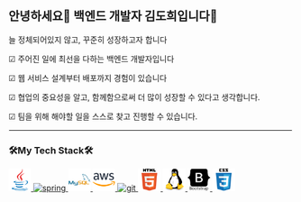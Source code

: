 <h2 align="left">안녕하세요👋 백엔드 개발자 김도희입니다🙂</h2>

<p align="left">늘 정체되어있지 않고, 꾸준히 성장하고자 합니다</p>

<p align="left">☑ 주어진 일에 최선을 다하는 백엔드 개발자입니다</p>
<p align="left">☑ 웹 서비스 설계부터 배포까지 경험이 있습니다</p>
<p align="left">☑ 협업의 중요성을 알고, 함께함으로써 더 많이 성장할 수 있다고 생각합니다.</p>
<p align="left">☑ 팀을 위해 해야할 일을 스스로 찾고 진행할 수 있습니다.</p>
<hr style="border: solid 0.5px #eee;">

<h3 align="left">🛠️My Tech Stack🛠️</h3>
<p align="left"> 
   <a href="https://www.java.com" target="_blank" rel="noreferrer"> <img src="https://raw.githubusercontent.com/devicons/devicon/master/icons/java/java-original.svg" alt="java" width="40" height="40"/> </a> <a href="https://spring.io/" target="_blank" rel="noreferrer"> <img src="https://www.vectorlogo.zone/logos/springio/springio-icon.svg" alt="spring" width="40" height="40"/> </a>  <a href="https://www.mysql.com/" target="_blank" rel="noreferrer"> <img src="https://raw.githubusercontent.com/devicons/devicon/master/icons/mysql/mysql-original-wordmark.svg" alt="mysql" width="40" height="40"/> </a><a href="https://aws.amazon.com" target="_blank" rel="noreferrer"> <img src="https://raw.githubusercontent.com/devicons/devicon/master/icons/amazonwebservices/amazonwebservices-original-wordmark.svg" alt="aws" width="40" height="40"/> </a> <a href="https://git-scm.com/" target="_blank" rel="noreferrer"> <img src="https://www.vectorlogo.zone/logos/git-scm/git-scm-icon.svg" alt="git" width="40" height="40"/> </a> <a href="https://www.w3.org/html/" target="_blank" rel="noreferrer"> <img src="https://raw.githubusercontent.com/devicons/devicon/master/icons/html5/html5-original-wordmark.svg" alt="html5" width="40" height="40"/> </a><a href="https://www.linux.org/" target="_blank" rel="noreferrer"> <img src="https://raw.githubusercontent.com/devicons/devicon/master/icons/linux/linux-original.svg" alt="linux" width="40" height="40"/> </a> 
  <a href="https://getbootstrap.com" target="_blank" rel="noreferrer"> <img src="https://raw.githubusercontent.com/devicons/devicon/master/icons/bootstrap/bootstrap-plain-wordmark.svg" alt="bootstrap" width="40" height="40"/> </a> <a href="https://www.w3schools.com/css/" target="_blank" rel="noreferrer">
 <img src="https://raw.githubusercontent.com/devicons/devicon/master/icons/css3/css3-original-wordmark.svg" alt="css3" width="40" height="40"/> </a>
</p>
 
